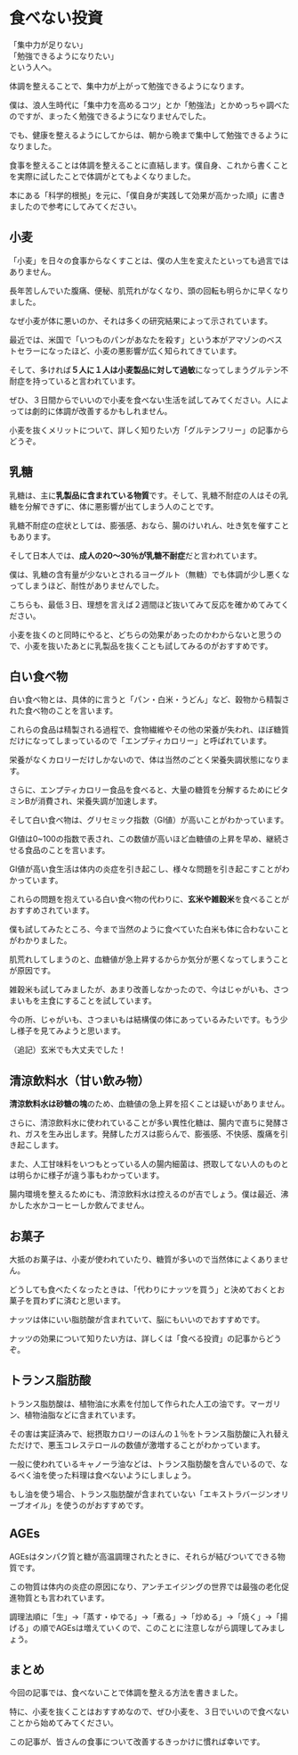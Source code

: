 # 食べない投資

「集中力が足りない」  
「勉強できるようになりたい」  
という人へ。

体調を整えることで、集中力が上がって勉強できるようになります。

僕は、浪人生時代に「集中力を高めるコツ」とか「勉強法」とかめっちゃ調べたのですが、まったく勉強できるようになりませんでした。

でも、健康を整えるようにしてからは、朝から晩まで集中して勉強できるようになりました。



食事を整えることは体調を整えることに直結します。僕自身、これから書くことを実際に試したことで体調がとてもよくなりました。

本にある「科学的根拠」を元に、「僕自身が実践して効果が高かった順」に書きましたので参考にしてみてください。

## 小麦

「小麦」を日々の食事からなくすことは、僕の人生を変えたといっても過言ではありません。

長年苦しんでいた腹痛、便秘、肌荒れがなくなり、頭の回転も明らかに早くなりました。




なぜ小麦が体に悪いのか、それは多くの研究結果によって示されています。

最近では、米国で「いつものパンがあなたを殺す」という本がアマゾンのベストセラーになったほど、小麦の悪影響が広く知られてきています。




そして、多ければ**５人に１人は小麦製品に対して過敏**になってしまうグルテン不耐症を持っていると言われています。




ぜひ、３日間からでいいので小麦を食べない生活を試してみてください。人によっては劇的に体調が改善するかもしれません。




小麦を抜くメリットについて、詳しく知りたい方「グルテンフリー」の記事からどうぞ。



## 乳糖

乳糖は、主に**乳製品に含まれている物質**です。そして、乳糖不耐症の人はその乳糖を分解できずに、体に悪影響が出てしまう人のことです。




乳糖不耐症の症状としては、膨張感、おなら、腸のけいれん、吐き気を催すこともあります。




そして日本人では、**成人の20～30％が乳糖不耐症**だと言われています。




僕は、乳糖の含有量が少ないとされるヨーグルト（無糖）でも体調が少し悪くなってしまうほど、耐性がありませんでした。




こちらも、最低３日、理想を言えば２週間ほど抜いてみて反応を確かめてみてください。




小麦を抜くのと同時にやると、どちらの効果があったのかわからないと思うので、小麦を抜いたあとに乳製品を抜くことも試してみるのがおすすめです。




## 白い食べ物

白い食べ物とは、具体的に言うと「パン・白米・うどん」など、穀物から精製された食べ物のことを言います。




これらの食品は精製される過程で、食物繊維やその他の栄養が失われ、ほぼ糖質だけになってしまっているので「エンプティカロリー」と呼ばれています。




栄養がなくカロリーだけしかないので、体は当然のごとく栄養失調状態になります。

さらに、エンプティカロリー食品を食べると、大量の糖質を分解するためにビタミンBが消費され、栄養失調が加速します。




そして白い食べ物は、グリセミック指数（GI値）が高いことがわかっています。

GI値は0~100の指数で表され、この数値が高いほど血糖値の上昇を早め、継続させる食品のことを言います。

GI値が高い食生活は体内の炎症を引き起こし、様々な問題を引き起こすことがわかっています。




これらの問題を抱えている白い食べ物の代わりに、**玄米や雑穀米**を食べることがおすすめされています。




僕も試してみたところ、今まで当然のように食べていた白米も体に合わないことがわかりました。

肌荒れしてしまうのと、血糖値が急上昇するからか気分が悪くなってしまうことが原因です。




雑穀米も試してみましたが、あまり改善しなかったので、今はじゃがいも、さつまいもを主食にすることを試しています。




今の所、じゃがいも、さつまいもは結構僕の体にあっているみたいです。もう少し様子を見てみようと思います。

（追記）玄米でも大丈夫でした！




## 清涼飲料水（甘い飲み物）

**清涼飲料水は砂糖の塊**のため、血糖値の急上昇を招くことは疑いがありません。




さらに、清涼飲料水に使われていることが多い異性化糖は、腸内で直ちに発酵され、ガスを生み出します。発酵したガスは膨らんで、膨張感、不快感、腹痛を引き起こします。




また、人工甘味料をいつもとっている人の腸内細菌は、摂取してない人のものとは明らかに様子が違う事もわかっています。




腸内環境を整えるためにも、清涼飲料水は控えるのが吉でしょう。僕は最近、沸かした水かコーヒーしか飲んでません。




## お菓子

大抵のお菓子は、小麦が使われていたり、糖質が多いので当然体によくありません。




どうしても食べたくなったときは、「代わりにナッツを買う」と決めておくとお菓子を買わずに済むと思います。

ナッツは体にいい脂肪酸が含まれていて、脳にもいいのでおすすめです。




ナッツの効果について知りたい方は、詳しくは「食べる投資」の記事からどうぞ。




## トランス脂肪酸

トランス脂肪酸は、植物油に水素を付加して作られた人工の油です。マーガリン、植物油脂などに含まれています。




その害は実証済みで、総摂取カロリーのほんの１％をトランス脂肪酸に入れ替えただけで、悪玉コレステロールの数値が激増することがわかっています。




一般に使われているキャノーラ油などは、トランス脂肪酸を含んでいるので、なるべく油を使った料理は食べないようにしましょう。


もし油を使う場合、トランス脂肪酸が含まれていない「エキストラバージンオリーブオイル」を使うのがおすすめです。




## AGEs

AGEsはタンパク質と糖が高温調理されたときに、それらが結びついてできる物質です。




この物質は体内の炎症の原因になり、アンチエイジングの世界では最強の老化促進物質とも言われています。




調理法順に「生」→「蒸す・ゆでる」→「煮る」→「炒める」→「焼く」→「揚げる」の順でAGEsは増えていくので、このことに注意しながら調理してみましょう。




## まとめ

今回の記事では、食べないことで体調を整える方法を書きました。




特に、小麦を抜くことはおすすめなので、ぜひ小麦を、３日でいいので食べないことから始めてみてください。




この記事が、皆さんの食事について改善するきっかけに慣れば幸いです。


